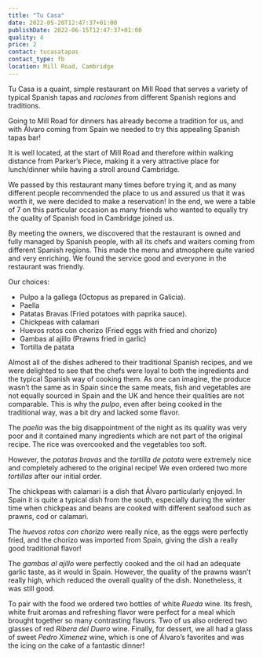 ```yaml
---
title: "Tu Casa"
date: 2022-05-20T12:47:37+01:00
publishDate: 2022-06-15T12:47:37+01:00
quality: 4
price: 2
contact: tucasatapas
contact_type: fb
location: Mill Road, Cambridge
---
```


Tu Casa is a quaint, simple restaurant on Mill Road that serves a variety of typical Spanish tapas and *raciones* from different Spanish regions and traditions. 

<!--more-->

Going to Mill Road for dinners has already become a tradition for us, and with Álvaro coming from Spain we needed to try this appealing Spanish tapas bar! 

It is well located, at the start of Mill Road and therefore within walking distance from Parker’s Piece, making it a very attractive place for lunch/dinner while having a stroll around Cambridge. 

We passed by this restaurant many times before trying it, and as many different people recommended the place to us and assured us that it was worth it, we were decided to make a reservation! In the end, we were a table of 7 on this particular occasion as many friends who wanted to equally try the quality of Spanish food in Cambridge joined us.

By meeting the owners, we discovered that the restaurant is owned and fully managed by Spanish people, with all its chefs and waiters coming from different Spanish regions. This made the menu and atmosphere quite varied and very enriching. We found the service good and everyone in the restaurant was friendly.

Our choices: 

* Pulpo a la gallega (Octopus as prepared in Galicia).
* Paella
* Patatas Bravas (Fried potatoes with paprika sauce).
* Chickpeas with calamari
* Huevos rotos con chorizo (Fried eggs with fried and chorizo)
* Gambas al ajillo (Prawns fried in garlic)
* Tortilla de patata

Almost all of the dishes adhered to their traditional Spanish recipes, and we were delighted to see that the chefs were loyal to both the ingredients and the typical Spanish way of cooking them. As one can imagine, the produce wasn’t the same as in Spain since the same meats, fish and vegetables are not equally sourced in Spain and the UK and hence their qualities are not comparable. This is why the *pulpo*, even after being cooked in the traditional way, was a bit dry and lacked some flavor. 

The *paella* was the big disappointment of the night as its quality was very poor and it contained many ingredients which are not part of the original recipe. The rice was overcooked and the vegetables too soft.

However, the *patatas bravas* and the *tortilla de patata* were extremely nice and completely adhered to the original recipe! We even ordered two more *tortillas* after our initial order. 

The chickpeas with calamari is a dish that Álvaro particularly enjoyed. In Spain it is quite a typical dish from the south, especially  during the winter time when chickpeas and beans are cooked with different seafood such as prawns, cod or calamari. 

The *huevos rotos con chorizo* were really nice, as the eggs were perfectly fried, and the chorizo was imported from Spain, giving the dish a really good traditional flavor!

The *gambas al ajillo* were perfectly cooked and the oil had an adequate garlic taste, as it would in Spain. However, the quality of the prawns wasn’t really high, which reduced the overall quality of the dish. Nonetheless, it was still good. 

To pair with the food we ordered two bottles of white *Rueda* wine. Its fresh, white fruit aromas and refreshing flavor were perfect for a meal which brought together so many contrasting flavors. Two of us also ordered two glasses of red *Ribera del Duero* wine. Finally, for dessert, we all had a glass of sweet *Pedro Ximenez* wine, which is one of Álvaro’s favorites and was the icing on the cake of a fantastic dinner!
